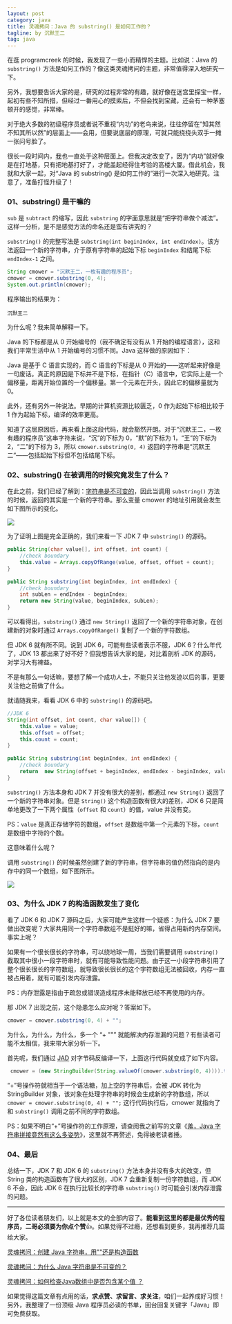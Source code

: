 ```yaml
---
layout: post
category: java
title: 灵魂拷问：Java 的 substring() 是如何工作的？
tagline: by 沉默王二
tag: java
---
```


在逛 programcreek 的时候，我发现了一些小而精悍的主题。比如说：Java 的 `substring()` 方法是如何工作的？像这类灵魂拷问的主题，非常值得深入地研究一下。


<!--more-->




另外，我想要告诉大家的是，研究的过程非常的有趣，就好像在迷宫里探宝一样，起初有些不知所措，但经过一番用心的摸索后，不但会找到宝藏，还会有一种茅塞顿开的感觉，非常棒。

对于绝大多数的初级程序员或者说不重视“内功”的老鸟来说，往往停留在“知其然不知其所以然”的层面上——会用，但要说底层的原理，可就只能挠挠头双手一摊一张问号脸了。

很长一段时间内，[我](https://mp.weixin.qq.com/s/feoOINGSyivBO8Z1gaQVOA)也一直处于这种层面上。但我决定改变了，因为“内功”就好像是在打地基，只有把地基打好了，才能盖起经得住考验的高楼大厦。借此机会，我就和大家一起，对“Java 的 substring() 是如何工作的”进行一次深入地研究。注意了，准备打怪升级了！

### 01、substring() 是干嘛的

`sub` 是 `subtract` 的缩写，因此 `substring` 的字面意思就是“把字符串做个减法”。这样一分析，是不是感觉方法的命名还是蛮有讲究的？

`substring()` 的完整写法是 `substring(int beginIndex, int endIndex)`。该方法返回一个新的字符串，介于原有字符串的起始下标 `beginIndex` 和结尾下标 `endIndex-1` 之间。

```java
String cmower = "沉默王二，一枚有趣的程序员";
cmower = cmower.substring(0, 4);
System.out.println(cmower);
```

程序输出的结果为：

```
沉默王二
```

为什么呢？我来简单解释一下。

Java 的下标都是从 0 开始编号的（我不确定有没有从 1 开始的编程语言），这和我们平常生活中从 1 开始编号的习惯不同。Java 这样做的原因如下：

Java 是基于 C 语言实现的，而 C 语言的下标是从 0 开始的——这听起来好像是一句废话。真正的原因是下标并不是下标，在指针（C）语言中，它实际上是一个偏移量，距离开始位置的一个偏移量。第一个元素在开头，因此它的偏移量就为 0。

此外，还有另外一种说法。早期的计算机资源比较匮乏，0 作为起始下标相比较于 1 作为起始下标，编译的效率更高。


知道了这层原因后，再来看上面这段代码，就会豁然开朗。对于“沉默王二，一枚有趣的程序员”这串字符来说，“沉”的下标为 0，“默”的下标为 1，“王”的下标为 2，“二”的下标为 3，所以 `cmower.substring(0, 4)` 返回的字符串是“沉默王二”——包括起始下标但不包括结尾下标。

### 02、substring() 在被调用的时候究竟发生了什么？

在此之前，我们已经了解到：[字符串是不可变的]()，因此当调用 `substring()` 方法的时候，返回的其实是一个新的字符串。那么变量 cmower 的地址引用就会发生如下图所示的变化。


![](http://www.itwanger.com/assets/images/2019/12/java-substring-2.png)

为了证明上图是完全正确的，我们来看一下 JDK 7 中 `substring()` 的源码。

```java
public String(char value[], int offset, int count) {
	//check boundary
	this.value = Arrays.copyOfRange(value, offset, offset + count);
}
 
public String substring(int beginIndex, int endIndex) {
	//check boundary
	int subLen = endIndex - beginIndex;
	return new String(value, beginIndex, subLen);
}
```

可以看得出，`substring()` 通过 `new String()` 返回了一个新的字符串对象，在创建新的对象时通过 `Arrays.copyOfRange()` 复制了一个新的字符数组。

但 JDK 6 就有所不同。说到 JDK 6，可能有些读者表示不服，JDK 6？什么年代了，JDK 13 都出来了好不好？但我想告诉大家的是，对比着剖析 JDK 的源码，对学习大有裨益。

不是有那么一句话嘛，要想了解一个成功人士，不能只关注他发迹以后的事，更要关注他之前做了什么。

就请随我来，看看 JDK 6 中的 `substring()` 的源码吧。

```java
//JDK 6
String(int offset, int count, char value[]) {
	this.value = value;
	this.offset = offset;
	this.count = count;
}
 
public String substring(int beginIndex, int endIndex) {
	//check boundary
	return  new String(offset + beginIndex, endIndex - beginIndex, value);
}
```

`substring()` 方法本身和 JDK 7 并没有很大的差别，都通过 `new String()` 返回了一个新的字符串对象。但是 `String()` 这个构造函数有很大的差别，JDK 6 只是简单地更改了一下两个属性（`offset` 和 `count`）的值，value 并没有变。

PS：`value` 是真正存储字符的数组，`offset` 是数组中第一个元素的下标，`count` 是数组中字符的个数。

这意味着什么呢？

调用 `substring()` 的时候虽然创建了新的字符串，但字符串的值仍然指向的是内存中的同一个数组，如下图所示。

![](http://www.itwanger.com/assets/images/2019/12/java-substring-3.png)


### 03、为什么 JDK 7 的构造函数发生了变化

看了 JDK 6 和 JDK 7 源码之后，大家可能产生这样一个疑惑：为什么 JDK 7 要做出改变呢？大家共用同一个字符串数组不是挺好的嘛，省得占用新的内存空间。事实上呢？

如果有一个很长很长的字符串，可以绕地球一周，当我们需要调用 `substring()` 截取其中很小一段字符串时，就有可能导致性能问题。由于这一小段字符串引用了整个很长很长的字符数组，就导致很长很长的这个字符数组无法被回收，内存一直被占用着，就有可能引发内存泄露。

PS：内存泄露是指由于疏忽或错误造成程序未能释放已经不再使用的内存。

那 JDK 7 出现之前，这个隐患怎么应对呢？答案如下。

```java
cmower = cmower.substring(0, 4) + "";
```

为什么，为什么，为什么，多一个 “+ ""” 就能解决内存泄漏的问题？有些读者可能不太相信，我来带大家分析一下。

首先呢，我们通过 [JAD](http://www.itwanger.com/java/2019/10/22/javac-jad.html) 对字节码反编译一下，上面这行代码就变成了如下内容。

```java
 cmower = (new StringBuilder(String.valueOf(cmower.substring(0, 4)))).toString();
```

“+”号操作符就相当于一个语法糖，加上空的字符串后，会被 JDK 转化为 StringBuilder 对象，该对象在处理字符串的时候会生成新的字符数组，所以 `cmower = cmower.substring(0, 4) + "";` 这行代码执行后，cmower 就指向了和 `substring()` 调用之前不同的字符数组。

PS：如果不明白“+”号操作符的工作原理，请查阅我之前写的文章《[羞，Java 字符串拼接竟然有这么多姿势](https://mp.weixin.qq.com/s/doWGxF94sd6V_dSwJMmE-Q)》，这里就不再赘述，免得被老读者捶。

### 04、最后

总结一下，JDK 7 和 JDK 6 的 `substring()` 方法本身并没有多大的改变，但 String 类的构造函数有了很大的区别，JDK 7 会重新复制一份字符数组，而 JDK 6 不会，因此 JDK 6 在执行比较长的字符串 `substring()` 时可能会引发内存泄露的问题。



----

好了各位读者朋友们，以上就是本文的全部内容了。**能看到这里的都是最优秀的程序员，二哥必须要为你点个赞**👍。如果觉得不过瘾，还想看到更多，我再推荐几篇给大家。

[灵魂拷问：创建 Java 字符串，用""还是构造函数](http://www.itwanger.com/java/2019/11/28/java-string-shuangyinhao-gouzaohanshu.html)

[灵魂拷问：为什么 Java 字符串是不可变的？](https://mp.weixin.qq.com/s/CRQrm5zGpqWxYL_ztk-b2Q)



[灵魂拷问：如何检查Java数组中是否包含某个值 ？](https://mp.weixin.qq.com/s/DBvgghP5cN6KlPnILaqjmQ)

如果觉得这篇文章有点用的话，**求点赞、求留言、求关注**，咱们一起养成好习惯！另外，我整理了一份顶级 Java 程序员必读的书单，回台回复关键字「Java」即可免费获取。
